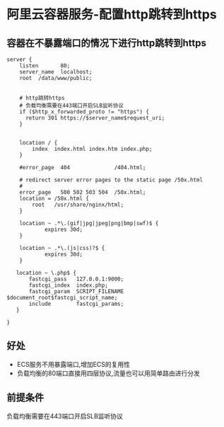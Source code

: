 # 阿里云容器服务-配置http跳转到https


## 容器在不暴露端口的情况下进行http跳转到https

```
server {
    listen       80;
    server_name  localhost;
    root  /data/www/public;


    # http跳转https
    # 负载均衡需要在443端口开启SLB监听协议
    if ($http_x_forwarded_proto != "https") {
      return 301 https://$server_name$request_uri;
    }

    
    location / {
        index  index.html index.htm index.php;
    }

    #error_page  404              /404.html;

    # redirect server error pages to the static page /50x.html
    #
    error_page   500 502 503 504  /50x.html;
    location = /50x.html {
        root   /usr/share/nginx/html;
    }

    location ~ .*\.(gif|jpg|jpeg|png|bmp|swf)$ {
            expires 30d;
    }

    location ~ .*\.(js|css)?$ {
            expires 30d;
    }

   location ~ \.php$ {
       fastcgi_pass   127.0.0.1:9000;
       fastcgi_index  index.php;
       fastcgi_param  SCRIPT_FILENAME  $document_root$fastcgi_script_name;
       include        fastcgi_params;
   }

}
```

## 好处

- ECS服务不用暴露端口,增加ECS的复用性
- 负载均衡的80端口直接用四层协议,流量也可以用简单路由进行分发

## 前提条件

负载均衡需要在443端口开启SLB监听协议
